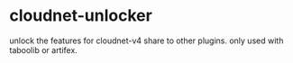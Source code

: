 # cloudnet-unlocker
unlock the features for cloudnet-v4 share to other plugins. only used with taboolib or artifex.